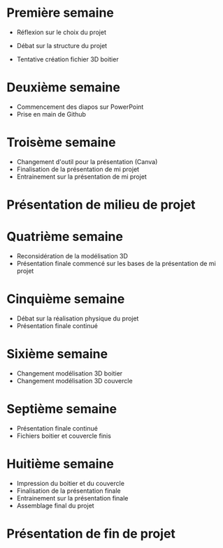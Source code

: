 # Première semaine

- Réflexion sur le choix du projet
- Débat sur la structure du projet

- Tentative création fichier 3D boitier 

# Deuxième semaine

- Commencement des diapos sur PowerPoint
- Prise en main de Github

# Troisème semaine

- Changement d'outil pour la présentation (Canva)
- Finalisation de la présentation de mi projet
- Entrainement sur la présentation de mi projet

# Présentation de milieu de projet

# Quatrième semaine

- Reconsidération de la modélisation 3D
- Présentation finale commencé sur les bases de la présentation de mi projet

# Cinquième semaine

- Débat sur la réalisation physique du projet
- Présentation finale continué

# Sixième semaine

- Changement modélisation 3D boitier
- Changement modélisation 3D couvercle

# Septième semaine

- Présentation finale continué
- Fichiers boitier et couvercle finis

# Huitième semaine

- Impression du boitier et du couvercle
- Finalisation de la présentation finale
- Entrainement sur la présentation finale
- Assemblage final du projet

# Présentation de fin de projet
